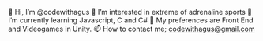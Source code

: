 👋 Hi, I’m @codewithagus
👀 I’m interested in extreme of adrenaline sports
🌱 I’m currently learning Javascript, C and C#
💞️ My preferences are Front End and Videogames in Unity.
📫 How to contact me; codewithagus@gmail.com
